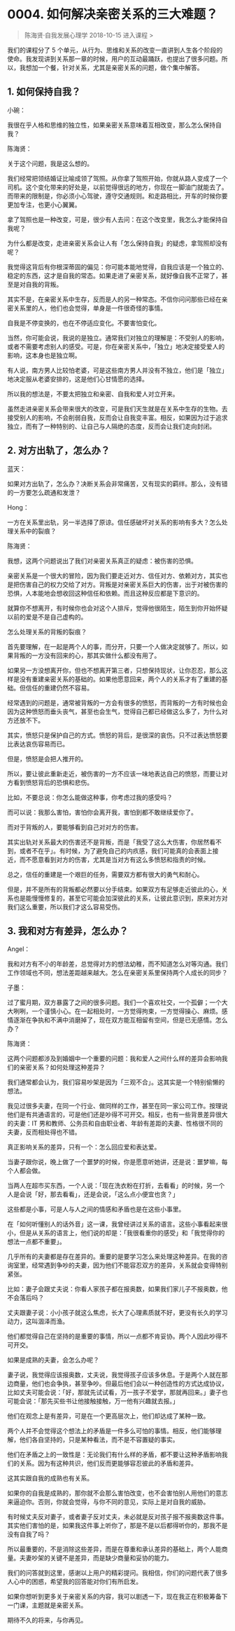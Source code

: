 # 0004. 如何解决亲密关系的三大难题？
> 陈海贤·自我发展心理学
2018-10-15
进入课程 >

我们的课程分了 5 个单元，从行为、思维和关系的改变一直讲到人生各个阶段的使命。我发现讲到关系那一章的时候，用户的互动最踊跃，也提出了很多问题。所以，我想加一个餐，针对关系，尤其是亲密关系的问题，做个集中解答。

## 1. 如何保持自我？
小碗：

我很在乎人格和思维的独立性，如果亲密关系意味着互相改变，那么怎么保持自我？

陈海贤：

关于这个问题，我是这么想的。

我们经常把领结婚证比喻成领了驾照。从你拿了驾照开始，你就从路人变成了一个司机。这个变化带来的好处是，以前觉得很远的地方，你现在一脚油门就能去了。而带来的限制是，你必须小心驾驶，遵守交通规则。和走路相比，开车的时候你要更加专注，也更小心翼翼。

拿了驾照也是一种改变，可是，很少有人去问：在这个改变里，我怎么才能保持自我呢？

为什么都是改变，走进亲密关系会让人有「怎么保持自我」的疑虑，拿驾照却没有呢？

我觉得这背后有你根深蒂固的偏见：你可能本能地觉得，自我应该是一个独立的、稳定的东西，这才是自我的常态。如果走进了亲密关系，就好像自我不正常了，甚至是对自我的背叛。

其实不是，在亲密关系中生存，反而是人的另一种常态。不信你问问那些已经在亲密关系里的人，他们也会觉得，单身是一件很奇怪的事情。

自我是不停变换的，也在不停适应变化。不要害怕变化。

当然，你可能会说，我说的是独立。通常我们对独立的理解是：不受别人的影响，或者不需要考虑别人的感受。可是，你在亲密关系中，「独立」地决定接受爱人的影响，这本身也是独立啊。

有人说，南方男人比较怕老婆，可是这些南方男人并没有不独立，他们是「独立」地决定服从老婆安排的，这是他们心甘情愿的选择。

所以我的想法是，不要太把独立和亲密、自我和爱人对立开来。

虽然走进亲密关系会带来很大的改变，可是我们天生就是在关系中生存的生物。去接受别人的影响，不会削弱自我，反而会让自我变丰富。相反，如果因为过于追求独立，而有了一种特别的、让自己与人隔绝的态度，反而会让我们走向封闭。

## 2. 对方出轨了，怎么办？
蓝天：

如果对方出轨了，怎么办？决断关系会非常痛苦，又有现实的羁绊。那么，没有错的一方要怎么疏通和发泄？

Hong：

一方在关系里出轨，另一半选择了原谅。信任感破坏对关系的影响有多大？怎么处理关系中的裂痕？

陈海贤：

我想，这两个问题说出了我们对亲密关系真正的疑虑：被伤害的恐惧。

亲密关系是一个很大的冒险，因为我们要走近对方、信任对方、依赖对方，其实也是把伤害自己的权力交给了对方。背叛是对亲密关系巨大的伤害，出于对被伤害的恐惧，人本能地会想收回这种信任和依赖。而且这种反应都是下意识的。

就算你不想离开，有时候你也会对这个人排斥，觉得他很陌生，陌生到你开始怀疑以前的爱是不是自己虚构的。

怎么处理关系的背叛的裂痕？

首先要理解，在一起是两个人的事，而分开，只要一个人做决定就够了。所以，如果背叛的一方没有回来的心，那其实做什么都没有用了。

如果另一方没想离开你，但也不想离开第三者，只想保持现状，让你忍忍，那么这样是没有重建亲密关系的基础的。如果他愿意回来，两个人的关系才有了重建的基础。但信任的重建仍然不容易。

经常遇到的问题是，通常被背叛的一方会有很多的愤怒，而背叛的一方有时候也会因为这种愤怒而垂头丧气，甚至也会生气，觉得自己都已经做这么多了，为什么对方还放不下。

其实，愤怒只是保护自己的方式。愤怒的背后，是很深的哀伤。只不过表达愤怒要比表达哀伤容易而已。

但是，愤怒是会把人推开的。

所以，要让彼此重新走近，被伤害的一方不应该一味地表达自己的愤怒，而要让对方看到愤怒背后的恐惧和悲伤。

比如，不要总说：你怎么能做这种事，你考虑过我的感受吗？

而可以说：我那么害怕，害怕你会离开我，害怕到都不敢继续爱你了。

而对于背叛的人，要能够看到自己对对方的伤害。

其实出轨对关系最大的伤害还不是背叛，而是「我受了这么大伤害，你居然看不到，或者不在乎」。有时候，为了避免自己的内疚感，我们可能真的会表面上接近，而不愿意看到对方的伤害，尤其是当对方有这么多愤怒和指责的时候。

总之，信任的重建是一个艰巨的任务，需要双方都有很大的勇气和耐心。

但是，并不是所有的背叛都必然要以分手结束。如果双方有足够走近彼此的心，关系也是能慢慢修复的，甚至它可能会加深彼此的关系，让彼此意识到，原来对方对我们这么重要，所以我们才这么容易受伤。

## 3. 我和对方有差异，怎么办？
Angel：

我和对方有不小的年龄差，总觉得对方的想法幼稚，而不知道怎么对等沟通。我们工作领域也不同，想法差距越来越大。怎么在亲密关系里保持两个人成长的同步？

子墨：

过了蜜月期，双方暴露了之间的很多问题。我们一个喜欢社交，一个孤僻；一个大大咧咧，一个谨慎小心。在一起相处时，一方觉得拘束，一方觉得操心、麻烦。感情逐渐在争执和不满中消磨掉了，现在双方能互相留有空间，但是已无感情。怎么办？ 

陈海贤：

这两个问题都涉及到婚姻中一个重要的问题：我和爱人之间什么样的差异会影响我们的亲密关系？如何处理这种差异？

我们通常都会认为，我们容易吵架是因为「三观不合」。这其实是一个特别偷懒的想法。

我见过很多夫妻，在同一个行业、做同样的工作，甚至在同一家公司工作。按理说他们是有共通语言的，可是他们还是吵得不可开交。相反，也有一些背景差异很大的夫妻：IT 男和教师、公务员和自由职业者、年龄有差距的夫妻、性格很不同的夫妻，反而相处得也不错。

真正影响关系的差异，只有一个：怎么回应爱和表达爱。

当妻子跟你说，晚上做了一个噩梦的时候，你是愿意听她讲，还是说：噩梦嘛，每个人都会做。

当两人在超市买东西，一个人说：「现在洗衣粉在打折，去看看」的时候，另一个人是会说「好，那去看看」，还是会说，「这么点小便宜也贪？」

这些都是小事，可是人与人之间的情感和矛盾也是在这些小事里。

在「如何听懂别人的话外音」这一课，我曾经讲过关系的语言。这些小事看起来很小，但是从关系的语言上，他们说的却是：「我很看重你的感受」和「我觉得你的想法一点都不重要」。

几乎所有的夫妻都是存在差异的。重要的是要学习怎么来处理这种差异。在我的咨询室里，经常遇到争吵的夫妻，因为他们不能容忍双方的差异，关系就会变得特别紧张。

比如：妻子会跟丈夫说：你看人家孩子都在报奥数，如果我们家儿子不报奥数，他不会落后吗？

丈夫跟妻子说：小小孩子就这么焦虑，长大了心理素质就不好，更没有长久的学习动力，这叫涸泽而渔。

他们都觉得自己在坚持的是重要的事情，所以一点都不肯妥协。两个人因此吵得不可开交。

如果是成熟的夫妻，会怎么办呢？

妻子说，我觉得应该报奥数，丈夫说，我觉得孩子应该多休息。于是两个人就在那边商量，他们也会争执，甚至争吵。但最后他们会以一种创造性的方式达成协议，比如丈夫可能会说：「好，那就先试试看，万一孩子不爱学，那就再回来。」妻子也可能会说：「那先买些书让他接触接触，万一他有兴趣就去报。」

他们在观念上是有差异，可是在一个更高层次上，他们却达成了某种一致。

两个人并不会觉得这个想法上的矛盾是一件多么可怕的事情。相反，他们能够理解，他们各自坚持的，只是某种看法，而不是不容置疑的事实。

他们在矛盾之上的一致性是：无论我们有什么样的矛盾，都不要让这种矛盾影响我们的关系。因为有这种共识，他们反而更能够容忍彼此的矛盾和差异。

这其实跟自我的成熟也有关系。

如果你的自我是成熟的，那你就不会那么害怕改变，也不会害怕别人用他们的意志来逼迫你。否则，你就会觉得，与你不同的意见，实际上是对自我的威胁。

有时候丈夫反对妻子，或者妻子反对丈夫，未必就是反对孩子报不报奥数这件事。其实他们害怕的是，如果我这件事上听你了，那是不是以后都得听你的，那我不是没有自我了吗？

所以最重要的，不是消除这些差异，而是在尊重和承认差异的基础上，两个人能商量。夫妻吵架的关键不是差异，而是缺少商量和妥协的能力。

我们的问答就到这里，感谢以上用户的精彩提问。我相信，你们的问题代表了很多人心中的困惑，希望我的回答能对你们有所启发。

如果你想听到更多关于亲密关系的内容，我可以剧透一下，现在我正在积极筹备下一门课，主题就是亲密关系。

期待不久的将来，与你再见。



